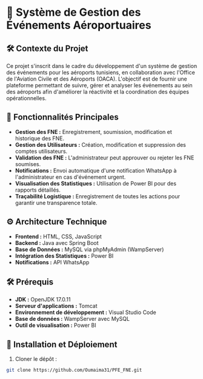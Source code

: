 # 📌 Système de Gestion des Événements Aéroportuaires

## 🛠️ Contexte du Projet
Ce projet s'inscrit dans le cadre du développement d'un système de gestion des événements pour les aéroports tunisiens, en collaboration avec l'Office de l'Aviation Civile et des Aéroports (OACA). L'objectif est de fournir une plateforme permettant de suivre, gérer et analyser les événements au sein des aéroports afin d'améliorer la réactivité et la coordination des équipes opérationnelles.

## 🚀 Fonctionnalités Principales
- **Gestion des FNE :** Enregistrement, soumission, modification et historique des FNE.
- **Gestion des Utilisateurs :** Création, modification et suppression des comptes utilisateurs.
- **Validation des FNE :** L'administrateur peut approuver ou rejeter les FNE soumises.
- **Notifications :** Envoi automatique d'une notification WhatsApp à l'administrateur en cas d'événement urgent.
- **Visualisation des Statistiques :** Utilisation de Power BI pour des rapports détaillés.
- **Traçabilité Logistique :** Enregistrement de toutes les actions pour garantir une transparence totale.

## ⚙️ Architecture Technique
- **Frontend :** HTML, CSS, JavaScript
- **Backend :** Java avec Spring Boot
- **Base de Données :** MySQL via phpMyAdmin (WampServer)
- **Intégration des Statistiques :** Power BI
- **Notifications :** API WhatsApp

## 🛠️ Prérequis
- **JDK :** OpenJDK 17.0.11
- **Serveur d'applications :** Tomcat
- **Environnement de développement :** Visual Studio Code
- **Base de données :** WampServer avec MySQL
- **Outil de visualisation :** Power BI

## 🚀 Installation et Déploiement
1. Cloner le dépôt :
```bash
git clone https://github.com/Oumaima31/PFE_FNE.git
